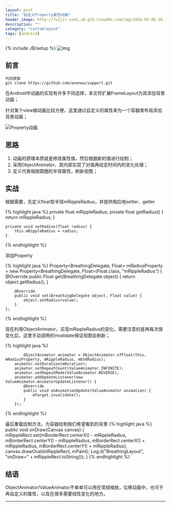 ```yaml
---
layout: post
title: "自定义Property属性动画"
header_image: http://7u2jir.com1.z0.glb.clouddn.com/img/2016-03-06-20.jpg
description: ""
category: "customlayout"
tags: [android]
---
```

{% include JB/setup %}
![img](http://7u2jir.com1.z0.glb.clouddn.com/img/2016-03-06-20.jpg)

## 前言
	
	代码获取
	git clone https://github.com/avenwu/support.git 

在Android中动画的实现有许多不同选择，本文将扩展FrameLayout为其添加背景动画；

针对某个view做动画比较方便，这里通过自定义的属性来为一个容器类布局添加背景动画；

![Property动画](http://7u2jir.com1.z0.glb.clouddn.com/property_animation.gif)

## 思路
1. 动画的原理本质就是修改属性值，然后根据新的值进行绘制；
2. 采用ObjectAnimator，其内部实现了对值再给定时间内的变化处理；
3. 定义代表缩放圆圈的半径属性，刷新视图；

## 实战
根据需要，先定义float型半径mRippleRadius，并提供相应地setter、getter

{% highlight java %}
    private float mRippleRadius;
    private float getRadius() {
        return mRippleRadius;
    }

    private void setRadius(float radius) {
        this.mRippleRadius = radius;
    }

{% endhighlight %}


添加Property

{% highlight java %}
    Property<BreathingDelegate, Float> mRadiusProperty = new Property<BreathingDelegate, Float>(Float.class, "mRippleRadius") {
        @Override
        public Float get(BreathingDelegate object) {
            return object.getRadius();
        }

        @Override
        public void set(BreathingDelegate object, Float value) {
            object.setRadius(value);
        }
    };

{% endhighlight %}

现在利用ObjectAnimator，实现mRippleRadius的变化，需要注意的是再每次值变化后，这里手动调用的invalidate保证视图会刷新；

{% highlight java %}

            ObjectAnimator animator = ObjectAnimator.ofFloat(this, mRadiusProperty, mRippleRadius, mEndRadius);
        animator.setDuration(mDuration);
        animator.setRepeatCount(ValueAnimator.INFINITE);
        animator.setRepeatMode(ValueAnimator.REVERSE);
        animator.addUpdateListener(new ValueAnimator.AnimatorUpdateListener() {
            @Override
            public void onAnimationUpdate(ValueAnimator animation) {
                mTarget.invalidate();
            }
        });        
{% endhighlight %}


最后重载绘制方法，为容器绘制我们希望看到的背景
{% highlight java %}
    public void onDraw(Canvas canvas) {
        mRippleRect.set(mBorderRect.centerX() - mRippleRadius, mBorderRect.centerY() - mRippleRadius,
                mBorderRect.centerX() + mRippleRadius, mBorderRect.centerY() + mRippleRadius);
        canvas.drawOval(mRippleRect, mPaint);
        Log.d("BreathingLayout", "onDraw=" + mRippleRect.toString());
    }
{% endhighlight %}

## 结语
ObjectAnimator/ValueAnimator不单单可以用在常规缩放，位移动画中，也可于再自定义的属性，以及在很多需要线性变化的地方。

---


